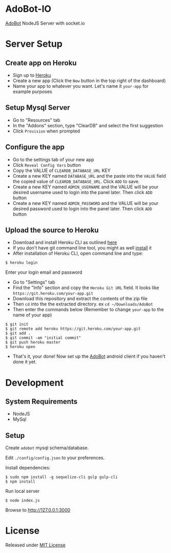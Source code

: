# AdoBot-IO
[AdoBot](https://github.com/adonespitogo/AdoBot) NodeJS Server with socket.io


# Server Setup

## Create app on Heroku
 - Sign up to [Heroku](http://heroku.com) 
 - Create a new app (Click the `New` button in the top right of the dashboard)
 - Name your app to whatever you want. Let's name it `your-app` for example purposes
 
## Setup Mysql Server
 - Go to "Resources" tab
 - In the "Addons" section, type "ClearDB" and select the first suggestion
 - Click `Provision` when prompted
 
## Configure the app
 - Go to the settings tab of your new app
 - Click `Reveal Config Vars` button
 - Copy the VALUE of `CLEARDB_DATABASE_URL` KEY
 - Create a new KEY named `DATABASE_URL` and the paste into the `VALUE` field the copied value of `CLEARDB_DATABASE_URL`. Click `ADD` to save.
 - Create a new KEY named `ADMIN_USERNAME` and the VALUE will be your desired username used to login into the panel later. Then click `ADD` button
 - Create a new KEY named `ADMIN_PASSWORD` and the VALUE will be your desired password used to login into the panel later. Then click `ADD` button

## Upload the source to Heroku
 - Download and install Heroku CLI as outlined [here](https://devcenter.heroku.com/articles/heroku-command-line)
 - If you don't have git command line tool, you might as well [install](https://git-scm.com/downloads) it
 - After installation of Heroku CLI, open command line and type:
```
$ heroku login
```
   Enter your login email and password
 - Go to "Settings" tab
 - Find the "Info" section and copy the `Heroku Git URL` field. It looks like `https://git.heroku.com/your-app.git`
 - Download this repository and extract the contents of the zip file
 - Then `cd` into the the extracted directory. ex `cd ~/Downloads/AdoBot`
 - Then enter the commands below (Remember to change `your-app` to the name of your app)
```
$ git init
$ git remote add heroku https://git.heroku.com/your-app.git
$ git add .
$ git commit -am "initial commit"
$ git push heroku master
$ heroku open
```
  - That's it, your  done! Now set up the [AdoBot](https://github.com/adonespitogo/AdoBot) android client if you haven't done it yet.

# Development

## System Requirements

- NodeJS
- MySql

## Setup

Create `adobot` mysql schema/database.

Edit `./config/config.json` to your preferences.

Install dependencies:

```
$ sudo npm install -g sequelize-cli gulp gulp-cli
$ npm install
```
Run local server
```
$ node index.js
```
Browse to http://127.0.0.1:3000

# License

Released under [MIT License](./MIT-License.txt)

